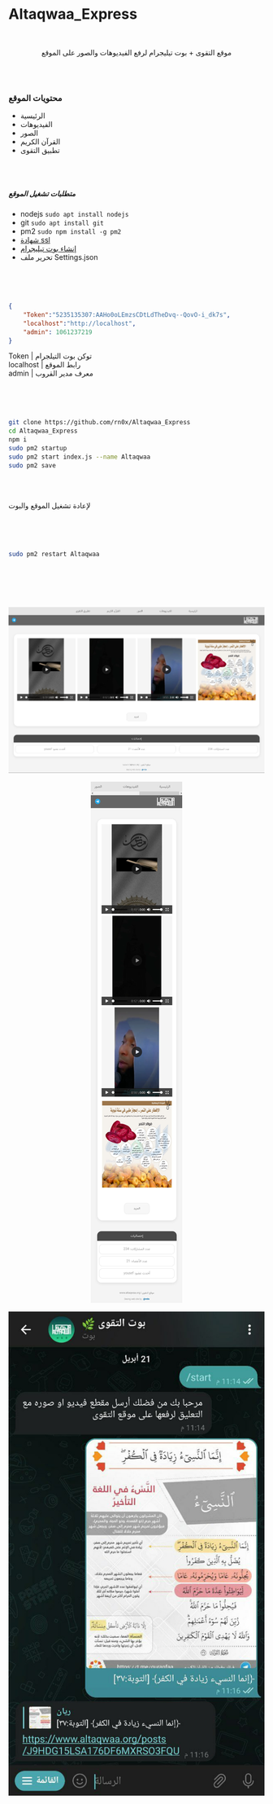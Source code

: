 # Altaqwaa_Express

<br>

<p align="center">
    موقع التقوى + بوت تيليجرام لرفع الفيديوهات والصور على الموقع
</p>

<br><br>


### محتويات الموقع 

- الرئيسية 
- الفيديوهات
- الصور
- القرآن الكريم
- تطبيق التقوى


<br><br>

##### متطلبات تشغيل الموقع
- nodejs ``` sudo apt install nodejs ```
- git ``` sudo apt install git ```
- pm2 ``` sudo npm install -g pm2 ```
- [شهادة ssl ](https://greenlock.domains)
- [ إنشاء بوت تيليجرام ](https://t.me/BotFather)
- تحرير ملف Settings.json 


<br><br>

```json

{
    "Token":"5235135307:AAHo0oLEmzsCDtLdTheDvq--QovO-i_dk7s",
    "localhost":"http://localhost",
    "admin": 1061237219
}

```

Token | توكن بوت التيلجرام <br>
localhost | رابط الموقع <br>
admin | معرف مدير القروب <br> 

<br><br>

```bash

git clone https://github.com/rn0x/Altaqwaa_Express
cd Altaqwaa_Express
npm i
sudo pm2 startup
sudo pm2 start index.js --name Altaqwaa
sudo pm2 save

```
<br><br>

لإعادة تشغيل الموقع والبوت 

<br><br>

```bash

sudo pm2 restart Altaqwaa

```

<br><br><br><br>


<p align="center">
  <img align="center" src="/github/1.png"> <br><br>
  <img align="center" src="/github/2.png"> <br><br>
  <img align="center" src="/github/3.jpg"> <br><br><br><br>
</p>